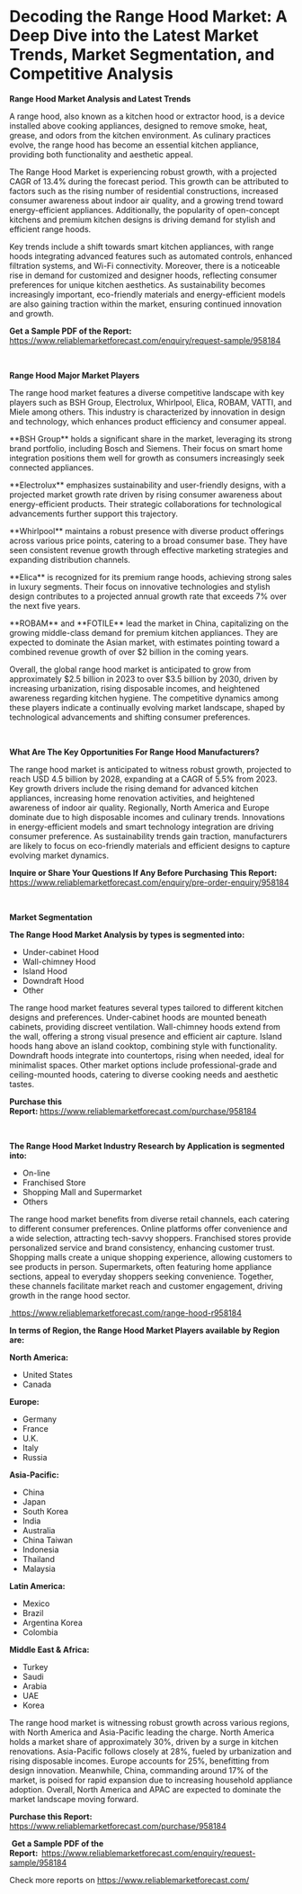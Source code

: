 <p><h1>Decoding the Range Hood Market: A Deep Dive into the Latest Market Trends, Market Segmentation, and Competitive Analysis</h1></p><p><strong>Range Hood Market Analysis and Latest Trends</strong></p>
<p><p>A range hood, also known as a kitchen hood or extractor hood, is a device installed above cooking appliances, designed to remove smoke, heat, grease, and odors from the kitchen environment. As culinary practices evolve, the range hood has become an essential kitchen appliance, providing both functionality and aesthetic appeal.</p><p>The Range Hood Market is experiencing robust growth, with a projected CAGR of 13.4% during the forecast period. This growth can be attributed to factors such as the rising number of residential constructions, increased consumer awareness about indoor air quality, and a growing trend toward energy-efficient appliances. Additionally, the popularity of open-concept kitchens and premium kitchen designs is driving demand for stylish and efficient range hoods.</p><p>Key trends include a shift towards smart kitchen appliances, with range hoods integrating advanced features such as automated controls, enhanced filtration systems, and Wi-Fi connectivity. Moreover, there is a noticeable rise in demand for customized and designer hoods, reflecting consumer preferences for unique kitchen aesthetics. As sustainability becomes increasingly important, eco-friendly materials and energy-efficient models are also gaining traction within the market, ensuring continued innovation and growth.</p></p>
<p><strong>Get a Sample PDF of the Report:&nbsp;</strong> <a href="https://www.reliablemarketforecast.com/enquiry/request-sample/958184?utm_campaign=2853&utm_medium=2&utm_source=Github&utm_content=ia&utm_term=09042025&utm_id=range-hood">https://www.reliablemarketforecast.com/enquiry/request-sample/958184</a></p>
<p>&nbsp;</p>
<p><strong>Range Hood Major Market Players</strong></p>
<p><p>The range hood market features a diverse competitive landscape with key players such as BSH Group, Electrolux, Whirlpool, Elica, ROBAM, VATTI, and Miele among others. This industry is characterized by innovation in design and technology, which enhances product efficiency and consumer appeal.</p><p>**BSH Group** holds a significant share in the market, leveraging its strong brand portfolio, including Bosch and Siemens. Their focus on smart home integration positions them well for growth as consumers increasingly seek connected appliances. </p><p>**Electrolux** emphasizes sustainability and user-friendly designs, with a projected market growth rate driven by rising consumer awareness about energy-efficient products. Their strategic collaborations for technological advancements further support this trajectory.</p><p>**Whirlpool** maintains a robust presence with diverse product offerings across various price points, catering to a broad consumer base. They have seen consistent revenue growth through effective marketing strategies and expanding distribution channels.</p><p>**Elica** is recognized for its premium range hoods, achieving strong sales in luxury segments. Their focus on innovative technologies and stylish design contributes to a projected annual growth rate that exceeds 7% over the next five years.</p><p>**ROBAM** and **FOTILE** lead the market in China, capitalizing on the growing middle-class demand for premium kitchen appliances. They are expected to dominate the Asian market, with estimates pointing toward a combined revenue growth of over $2 billion in the coming years.</p><p>Overall, the global range hood market is anticipated to grow from approximately $2.5 billion in 2023 to over $3.5 billion by 2030, driven by increasing urbanization, rising disposable incomes, and heightened awareness regarding kitchen hygiene. The competitive dynamics among these players indicate a continually evolving market landscape, shaped by technological advancements and shifting consumer preferences.</p></p>
<p>&nbsp;</p>
<p><strong>What Are The Key Opportunities For Range Hood Manufacturers?</strong></p>
<p><p>The range hood market is anticipated to witness robust growth, projected to reach USD 4.5 billion by 2028, expanding at a CAGR of 5.5% from 2023. Key growth drivers include the rising demand for advanced kitchen appliances, increasing home renovation activities, and heightened awareness of indoor air quality. Regionally, North America and Europe dominate due to high disposable incomes and culinary trends. Innovations in energy-efficient models and smart technology integration are driving consumer preference. As sustainability trends gain traction, manufacturers are likely to focus on eco-friendly materials and efficient designs to capture evolving market dynamics.</p></p>
<p><strong>Inquire or Share Your Questions If Any Before Purchasing This Report:</strong> <a href="https://www.reliablemarketforecast.com/enquiry/pre-order-enquiry/958184?utm_campaign=2853&utm_medium=2&utm_source=Github&utm_content=ia&utm_term=09042025&utm_id=range-hood">https://www.reliablemarketforecast.com/enquiry/pre-order-enquiry/958184</a></p>
<p>&nbsp;</p>
<p><strong>Market Segmentation</strong></p>
<p><strong>The Range Hood Market Analysis by types is segmented into:</strong></p>
<p><ul><li>Under-cabinet Hood</li><li>Wall-chimney Hood</li><li>Island Hood</li><li>Downdraft Hood</li><li>Other</li></ul></p>
<p><p>The range hood market features several types tailored to different kitchen designs and preferences. Under-cabinet hoods are mounted beneath cabinets, providing discreet ventilation. Wall-chimney hoods extend from the wall, offering a strong visual presence and efficient air capture. Island hoods hang above an island cooktop, combining style with functionality. Downdraft hoods integrate into countertops, rising when needed, ideal for minimalist spaces. Other market options include professional-grade and ceiling-mounted hoods, catering to diverse cooking needs and aesthetic tastes.</p></p>
<p><strong>Purchase this Report:&nbsp;</strong><a href="https://www.reliablemarketforecast.com/purchase/958184?utm_campaign=2853&utm_medium=2&utm_source=Github&utm_content=ia&utm_term=09042025&utm_id=range-hood">https://www.reliablemarketforecast.com/purchase/958184</a></p>
<p>&nbsp;</p>
<p><strong>The Range Hood Market Industry Research by Application is segmented into:</strong></p>
<p><ul><li>On-line</li><li>Franchised Store</li><li>Shopping Mall and Supermarket</li><li>Others</li></ul></p>
<p><p>The range hood market benefits from diverse retail channels, each catering to different consumer preferences. Online platforms offer convenience and a wide selection, attracting tech-savvy shoppers. Franchised stores provide personalized service and brand consistency, enhancing customer trust. Shopping malls create a unique shopping experience, allowing customers to see products in person. Supermarkets, often featuring home appliance sections, appeal to everyday shoppers seeking convenience. Together, these channels facilitate market reach and customer engagement, driving growth in the range hood sector.</p></p>
<p><a href="https://www.reliablemarketforecast.com/range-hood-r958184?utm_campaign=2853&utm_medium=2&utm_source=Github&utm_content=ia&utm_term=09042025&utm_id=range-hood">&nbsp;https://www.reliablemarketforecast.com/range-hood-r958184</a></p>
<p><strong>In terms of Region, the Range Hood Market Players available by Region are:</strong></p>
<p>
    <p> <strong> North America: </strong>
        <ul>
            <li>United States</li>
            <li>Canada</li>
        </ul>
        </p> 
    <p> <strong> Europe: </strong>
        <ul>
            <li>Germany</li>
            <li>France</li>
            <li>U.K.</li>
            <li>Italy</li>
            <li>Russia</li>
        </ul>
        </p> 
    <p> <strong> Asia-Pacific: </strong>
        <ul>
            <li>China</li>
            <li>Japan</li>
            <li>South Korea</li>
            <li>India</li>
            <li>Australia</li>
            <li>China Taiwan</li>
            <li>Indonesia</li>
            <li>Thailand</li>
            <li>Malaysia</li>
        </ul>
        </p> 
    <p> <strong> Latin America: </strong>
        <ul>
            <li>Mexico</li>
            <li>Brazil</li>
            <li>Argentina Korea</li>
            <li>Colombia</li>
        </ul>
        </p> 
    <p> <strong> Middle East & Africa: </strong>
        <ul>
            <li>Turkey</li>
            <li>Saudi</li>
            <li>Arabia</li>
            <li>UAE</li>
            <li>Korea</li>
        </ul>
    </p>
    </p>
<p><p>The range hood market is witnessing robust growth across various regions, with North America and Asia-Pacific leading the charge. North America holds a market share of approximately 30%, driven by a surge in kitchen renovations. Asia-Pacific follows closely at 28%, fueled by urbanization and rising disposable incomes. Europe accounts for 25%, benefitting from design innovation. Meanwhile, China, commanding around 17% of the market, is poised for rapid expansion due to increasing household appliance adoption. Overall, North America and APAC are expected to dominate the market landscape moving forward.</p></p>
<p><strong>Purchase this Report: </strong><a href="https://www.reliablemarketforecast.com/purchase/958184?utm_campaign=2853&utm_medium=2&utm_source=Github&utm_content=ia&utm_term=09042025&utm_id=range-hood">https://www.reliablemarketforecast.com/purchase/958184</a></p>
<p>&nbsp;<strong>Get a Sample PDF of the Report:&nbsp;&nbsp;</strong><a href="https://www.reliablemarketforecast.com/enquiry/request-sample/958184?utm_campaign=2853&utm_medium=2&utm_source=Github&utm_content=ia&utm_term=09042025&utm_id=range-hood">https://www.reliablemarketforecast.com/enquiry/request-sample/958184</a></p>
<p><strong></strong></p>
<p>Check more reports on <a href="https://www.reliablemarketforecast.com/?utm_campaign=2853&utm_medium=2&utm_source=Github&utm_content=ia&utm_term=09042025&utm_id=range-hood">https://www.reliablemarketforecast.com/</a></p>
